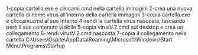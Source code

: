 1-copia cartella.exe e cliccami.cmd nella cartella immagini
2-crea una nuova cartella di nome virus all'interno della cartella immagini
3-copia cartella.exe e cliccami.cmd al suo interno
4-rendi la cartella virus nascosta, lasciando però il suo contenuto visibile
5-copia virusV.2.cmd sul desktop e crea un collegamento
6-rendi virusV.2.cmd nascosta
7-copia il collegamento nella cartella C:\Users\Ospite\AppData\Roaming\Microsoft\Windows\Start Menu\Programs\Startup
